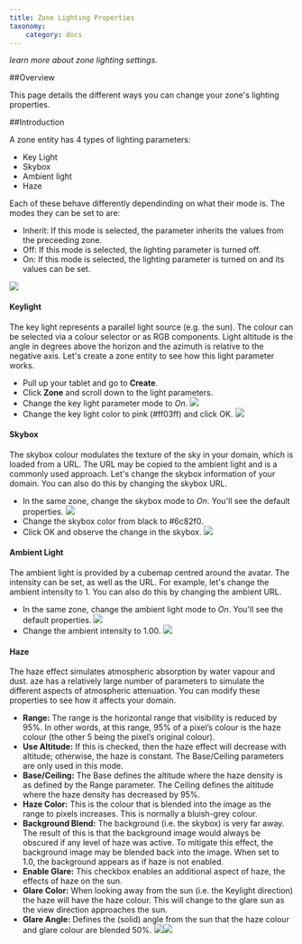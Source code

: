 ```yaml
---
title: Zone Lighting Properties
taxonomy:
    category: docs
---
```


*learn more about zone lighting settings.*

##Overview

This page details the different ways you can change your zone's lighting properties. 


##Introduction

A zone entity has 4 types of lighting parameters:
* Key Light
* Skybox
* Ambient light
* Haze  

Each of these behave differently dependinding on what their mode is. The modes they can be set to are:
* Inherit: If this mode is selected, the parameter inherits the values from the preceeding zone. 
* Off: If this mode is selected, the lighting parameter is turned off. 
* On: If this mode is selected, the lighting parameter is turned on and its values can be set. 

![](modes.PNG) 



#### Keylight

The key light represents a parallel light source (e.g. the sun). The colour can be selected via a colour selector or as RGB components. Light altitude is the angle in degrees above the horizon and the azimuth is relative to the negative axis. Let's create a zone entity to see how this light parameter works. 

* Pull up your tablet and go to **Create**.
* Click **Zone** and scroll down to the light parameters. 
* Change the key light parameter mode to *On*. ![](keylight-on.PNG)
* Change the key light color to pink (#ff03ff) and click OK. ![](pink.PNG) 


#### Skybox

The skybox colour modulates the texture of the sky in your domain, which is loaded from a URL. The URL may be copied to the ambient light and is a commonly used approach.
Let's change the skybox information of your domain. You can also do this by changing the skybox URL. 

* In the same zone, change the skybox mode to *On*. You'll see the default properties. ![](zone-skybox-on.PNG)
* Change the skybox color from black to #6c82f0.  
* Click OK and observe the change in the skybox. ![](skybox-change.PNG)


#### Ambient Light 

The ambient light is provided by a cubemap centred around the avatar.  The intensity can be set, as well as the URL.
For example, let's change the ambient intensity to 1. You can also do this by changing the ambient URL.

* In the same zone, change the ambient light mode to *On*. You'll see the default properties. ![](zone-ambient.PNG)
* Change the ambient intensity to 1.00. ![](ambient.PNG)


#### Haze

The haze effect simulates atmospheric absorption by water vapour and dust. aze has a relatively large number of parameters to simulate the different aspects of atmospheric attenuation. You can modify these properties to see how it affects your domain. 

* **Range:** The range is the horizontal range that visibility is reduced by 95%. In other words, at this range, 95% of a pixel’s colour is the haze colour (the other 5 being the pixel’s original colour).
* **Use Altitude:** If this is checked, then the haze effect will decrease with altitude; otherwise, the haze is constant.  The Base/Ceiling parameters are only used in this mode.
* **Base/Ceiling:** The Base defines the altitude where the haze density is as defined by the Range parameter. The Ceiling defines the altitude where the haze density has decreased by 95%.
* **Haze Color:** This is the colour that is blended into the image as the range to pixels increases.  This is normally a bluish-grey colour.
* **Background Blend:** The background (i.e. the skybox) is very far away. The result of this is that the background image would always be obscured if any level of haze was active. To mitigate this effect, the background image may be blended back into the image. When set to 1.0, the background appears as if haze is not enabled.
* **Enable Glare:** This checkbox enables an additional aspect of haze, the effects of haze on the sun.
* **Glare Color:** When looking away from the sun (i.e. the Keylight direction) the haze will have the haze colour.  This will change to the glare sun as the view direction approaches the sun.
* **Glare Angle:** Defines the (solid) angle from the sun that the haze colour and glare colour are blended 50%.
![](haze1.PNG)![](haze2.PNG)
